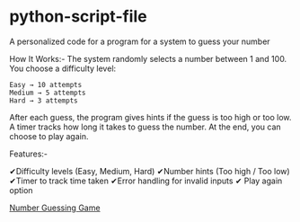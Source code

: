 # python-script-file
A personalized code for a program for a system to guess your number

How It Works:-
The system randomly selects a number between 1 and 100.
You choose a difficulty level:

    Easy → 10 attempts
    Medium → 5 attempts
    Hard → 3 attempts

After each guess, the program gives hints if the guess is too high or too low.
A timer tracks how long it takes to guess the number.
At the end, you can choose to play again.

Features:-

✔Difficulty levels (Easy, Medium, Hard)
✔Number hints (Too high / Too low)
✔Timer to track time taken
✔Error handling for invalid inputs
✔ Play again option


[Number Guessing Game ](https://roadmap.sh/projects/number-guessing-game)
